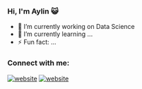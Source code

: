 ### Hi, I'm Aylin :smiley_cat:

- 🔭 I’m currently working on Data Science
- 🌱 I’m currently learning ...
- ⚡ Fun fact: ...

### Connect with me:

[![website](./img/linkedin-light.svg)](https://linkedin.com/in/aylinmergan#gh-light-mode-only)
[![website](./img/linkedin-dark.svg)](https://linkedin.com/in/aylinmergan#gh-dark-mode-only)

